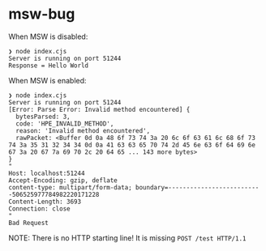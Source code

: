# msw-bug


When MSW is disabled:
```
❯ node index.cjs
Server is running on port 51244
Response = Hello World
```

When MSW is enabled:
```
❯ node index.cjs
Server is running on port 51244
[Error: Parse Error: Invalid method encountered] {
  bytesParsed: 3,
  code: 'HPE_INVALID_METHOD',
  reason: 'Invalid method encountered',
  rawPacket: <Buffer 0d 0a 48 6f 73 74 3a 20 6c 6f 63 61 6c 68 6f 73 74 3a 35 31 32 34 34 0d 0a 41 63 63 65 70 74 2d 45 6e 63 6f 64 69 6e 67 3a 20 67 7a 69 70 2c 20 64 65 ... 143 more bytes>
}
"
Host: localhost:51244
Accept-Encoding: gzip, deflate
content-type: multipart/form-data; boundary=--------------------------506525977784982220171228
Content-Length: 3693
Connection: close
"
Bad Request
```

NOTE: There is no HTTP starting line! It is missing `POST /test HTTP/1.1`
